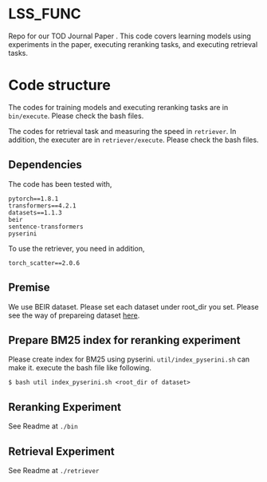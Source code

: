 # LSS_FUNC
Repo for our TOD Journal Paper [](). This code covers learning models using experiments in the paper, executing reranking tasks, and executing retrieval tasks.

# Code structure
The codes for training models and executing reranking tasks are in `bin/execute`. Please check the bash files.

The codes for retrieval task and measuring the speed in `retriever`. In addition, the executer are in `retriever/execute`. Please check the bash files.

## Dependencies
The code has been tested with,
```
pytorch==1.8.1
transformers==4.2.1
datasets==1.1.3
beir
sentence-transformers
pyserini
```

To use the retriever, you need in addition,
```
torch_scatter==2.0.6
```

## Premise
We use BEIR dataset. Please set each dataset under root_dir you set. Please see the way of prepareing dataset [here](https://github.com/beir-cellar/beir/tree/main/examples/dataset).


## Prepare BM25 index for reranking experiment
Please create index for BM25 using pyserini.
`util/index_pyserini.sh` can make it.
execute the bash file like following.
```
$ bash util index_pyserini.sh <root_dir of dataset>
```

## Reranking Experiment
See Readme at `./bin`

## Retrieval Experiment
See Readme at `./retriever`